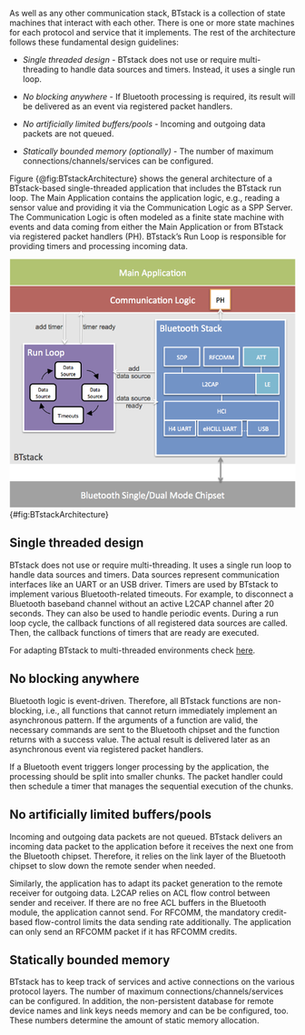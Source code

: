 
As well as any other communication stack, BTstack is a collection of
state machines that interact with each other. There is one or more state
machines for each protocol and service that it implements. The rest of
the architecture follows these fundamental design guidelines:

-   *Single threaded design* - BTstack does not use or require
    multi-threading to handle data sources and timers. Instead, it uses
    a single run loop.

-   *No blocking anywhere* - If Bluetooth processing is required, its
    result will be delivered as an event via registered packet handlers.

-   *No artificially limited buffers/pools* - Incoming and outgoing data
    packets are not queued.

-   *Statically bounded memory (optionally)* - The number of maximum
    connections/channels/services can be configured.

Figure {@fig:BTstackArchitecture} shows the general architecture of a
BTstack-based single-threaded application that includes the BTstack run loop. 
The Main Application contains the application logic, e.g., reading a sensor value and
providing it via the Communication Logic as a SPP Server. The
Communication Logic is often modeled as a finite state machine with
events and data coming from either the Main Application or from BTstack
via registered packet handlers (PH). BTstack’s Run Loop is responsible
for providing timers and processing incoming data.

<a name="fig:BTstackArchitecture"></a> 

![Architecture of a BTstack-based application.](picts/btstack-architecture.png) {#fig:BTstackArchitecture}

## Single threaded design

BTstack does not use or require multi-threading. It uses a single run
loop to handle data sources and timers. Data sources represent
communication interfaces like an UART or an USB driver. Timers are used
by BTstack to implement various Bluetooth-related timeouts. For example,
to disconnect a Bluetooth baseband channel without an active L2CAP
channel after 20 seconds. They can also be used to handle periodic
events. During a run loop cycle, the callback functions of all 
registered data sources are called. Then, the callback functions of
timers that are ready are executed.

For adapting BTstack to multi-threaded environments check [here](integration/#adapting-btstack-for-multi-threaded-environments).

## No blocking anywhere

Bluetooth logic is event-driven. Therefore, all BTstack functions are
non-blocking, i.e., all functions that cannot return immediately
implement an asynchronous pattern. If the arguments of a function are
valid, the necessary commands are sent to the Bluetooth chipset and the
function returns with a success value. The actual result is delivered
later as an asynchronous event via registered packet handlers.

If a Bluetooth event triggers longer processing by the application, the
processing should be split into smaller chunks. The packet handler could
then schedule a timer that manages the sequential execution of the
chunks.

## No artificially limited buffers/pools

Incoming and outgoing data packets are not queued. BTstack delivers an
incoming data packet to the application before it receives the next one
from the Bluetooth chipset. Therefore, it relies on the link layer of
the Bluetooth chipset to slow down the remote sender when needed.

Similarly, the application has to adapt its packet generation to the
remote receiver for outgoing data. L2CAP relies on ACL flow control
between sender and receiver. If there are no free ACL buffers in the
Bluetooth module, the application cannot send. For RFCOMM, the mandatory
credit-based flow-control limits the data sending rate additionally. The
application can only send an RFCOMM packet if it has RFCOMM credits.

## Statically bounded memory

BTstack has to keep track of services and active connections on the
various protocol layers. The number of maximum
connections/channels/services can be configured. In addition, the
non-persistent database for remote device names and link keys needs
memory and can be be configured, too. These numbers determine the amount
of static memory allocation.